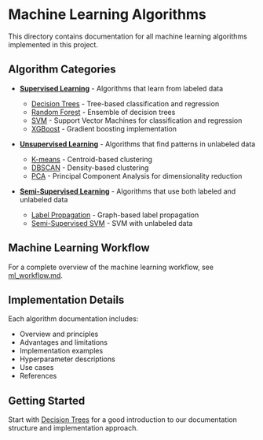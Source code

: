 # Machine Learning Algorithms

This directory contains documentation for all machine learning algorithms implemented in this project.

## Algorithm Categories

- [**Supervised Learning**](supervised/) - Algorithms that learn from labeled data
  - [Decision Trees](supervised/decision_trees.md) - Tree-based classification and regression
  - [Random Forest](supervised/random_forest.md) - Ensemble of decision trees
  - [SVM](supervised/svm.md) - Support Vector Machines for classification and regression
  - [XGBoost](supervised/xgboost.md) - Gradient boosting implementation

- [**Unsupervised Learning**](unsupervised/) - Algorithms that find patterns in unlabeled data
  - [K-means](unsupervised/kmeans.md) - Centroid-based clustering
  - [DBSCAN](unsupervised/dbscan.md) - Density-based clustering
  - [PCA](unsupervised/pca.md) - Principal Component Analysis for dimensionality reduction

- [**Semi-Supervised Learning**](semi_supervised/) - Algorithms that use both labeled and unlabeled data
  - [Label Propagation](semi_supervised/label_propagation.md) - Graph-based label propagation
  - [Semi-Supervised SVM](semi_supervised/semi_supervised_svm.md) - SVM with unlabeled data

## Machine Learning Workflow

For a complete overview of the machine learning workflow, see [ml_workflow.md](../ml_workflow.md).

## Implementation Details

Each algorithm documentation includes:
- Overview and principles
- Advantages and limitations
- Implementation examples
- Hyperparameter descriptions
- Use cases
- References

## Getting Started

Start with [Decision Trees](supervised/decision_trees.md) for a good introduction to our documentation structure and implementation approach.
